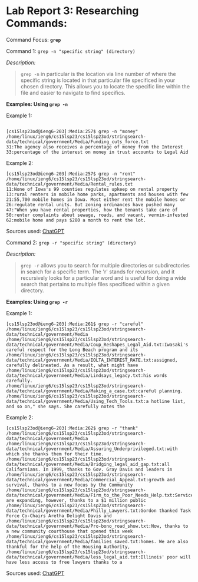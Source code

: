 # Lab Report 3: Researching Commands:

Command Focus: **`grep`**

Command 1: `grep -n "specific string" (directory)`

*Description:*
>`grep -n` in particular is the location via line number of where the specific string is located in that particular file specificed in your chosen directory. This allows you to locate the specific line within the file and easier to navigate to find specifics. 


**Examples: Using `grep -n`**

Example 1: 
```

[cs15lsp23od@ieng6-203]:Media:257$ grep -n "money" /home/linux/ieng6/cs15lsp23/cs15lsp23od/stringsearch-data/technical/government/Media/Funding_cuts_force.txt
31:The agency also receives a percentage of money from the Interest
33:percentage of the interest on money in trust accounts to Legal Aid
```
Example 2: 
```
[cs15lsp23od@ieng6-203]:Media:257$ grep -n "rent" /home/linux/ieng6/cs15lsp23/cs15lsp23od/stringsearch-data/technical/government/Media/Rental_rules.txt    
11:None of Iowa's 99 counties regulates upkeep on rental property
13:rural renters in mobile home parks, apartments and houses with few
21:55,700 mobile homes in Iowa. Most either rent the mobile homes or
26:regulate rental units. But zoning ordinances have pushed many
47:"When you have rental properties, how the tenants take care of
50:renter complaints about sewage, roads, and vacant, vermin-infested
62:mobile home and pays $280 a month to rent the lot.

```
Sources used: [ChatGPT](https://chat.openai.com/)


Command 2: `grep -r "specific string" (directory)`

*Description:*
> `grep -r` allows you to search for multiple directories or subdirectories in search for a specific term. The 'r' stands for recursion, and it recursively looks for a particular word and is useful for doing a wide search that pertains to multiple files specificed within a given directory.

**Examples: Using `grep -r `**

Example 1:

```
[cs15lsp23od@ieng6-203]:Media:261$ grep -r "careful" /home/linux/ieng6/cs15lsp23/cs15lsp23od/stringsearch-data/technical/government/Media
/home/linux/ieng6/cs15lsp23/cs15lsp23od/stringsearch-data/technical/government/Media/Coup_Reshapes_Legal_Aid.txt:Iwasaki's careful respect for the Long Beach program and its
/home/linux/ieng6/cs15lsp23/cs15lsp23od/stringsearch-data/technical/government/Media/IOLTA_INTEREST_RATE.txt:assigned, carefully delineated. As a result, what might have
/home/linux/ieng6/cs15lsp23/cs15lsp23od/stringsearch-data/technical/government/Media/Lindsays_legacy.txt:his words carefully.
/home/linux/ieng6/cs15lsp23/cs15lsp23od/stringsearch-data/technical/government/Media/Making_a_case.txt:careful planning.
/home/linux/ieng6/cs15lsp23/cs15lsp23od/stringsearch-data/technical/government/Media/Using_Tech_Tools.txt:a hotline list, and so on," she says. She carefully notes the

```

Example 2:

```
[cs15lsp23od@ieng6-203]:Media:262$ grep -r "thank" /home/linux/ieng6/cs15lsp23/cs15lsp23od/stringsearch-data/technical/government/Media
/home/linux/ieng6/cs15lsp23/cs15lsp23od/stringsearch-data/technical/government/Media/Assuring_Underprivileged.txt:with which she thanks them for their time.
/home/linux/ieng6/cs15lsp23/cs15lsp23od/stringsearch-data/technical/government/Media/Bridging_legal_aid_gap.txt:all Californians. In 1999, thanks to Gov. Gray Davis and leaders in
/home/linux/ieng6/cs15lsp23/cs15lsp23od/stringsearch-data/technical/government/Media/Commercial_Appeal.txt:growth and survival, thanks to a new focus by the Community
/home/linux/ieng6/cs15lsp23/cs15lsp23od/stringsearch-data/technical/government/Media/Firm_to_the_Poor_Needs_Help.txt:Services are expanding, however, thanks to a $1 million public
/home/linux/ieng6/cs15lsp23/cs15lsp23od/stringsearch-data/technical/government/Media/Philly_Lawyers.txt:Gordon thanked Task Force Co-Chairs Aretha Delight Davis and
/home/linux/ieng6/cs15lsp23/cs15lsp23od/stringsearch-data/technical/government/Media/Pro-bono_road_show.txt:Now, thanks to a new community courthouse that opened this week
/home/linux/ieng6/cs15lsp23/cs15lsp23od/stringsearch-data/technical/government/Media/families_saved.txt:homes. We are also thankful for the help of the Housing Authority,
/home/linux/ieng6/cs15lsp23/cs15lsp23od/stringsearch-data/technical/government/Media/less_legal_aid.txt:Illinois' poor will have less access to free lawyers thanks to a
```

Sources used: [ChatGPT](https://chat.openai.com/)

